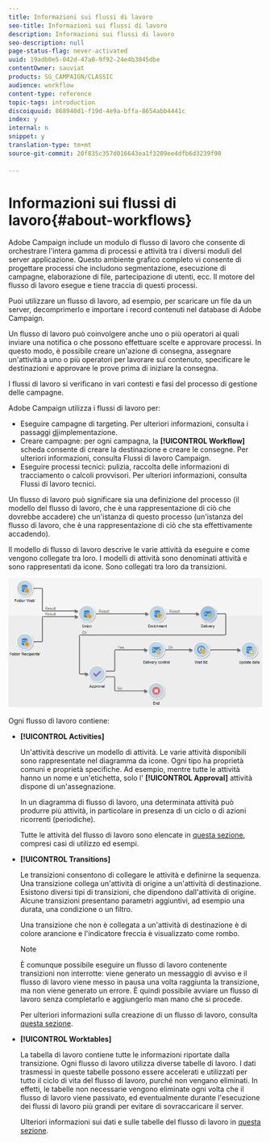 ```yaml
---
title: Informazioni sui flussi di lavoro
seo-title: Informazioni sui flussi di lavoro
description: Informazioni sui flussi di lavoro
seo-description: null
page-status-flag: never-activated
uuid: 19adb0e5-042d-47a0-9f92-24e4b3045dbe
contentOwner: sauviat
products: SG_CAMPAIGN/CLASSIC
audience: workflow
content-type: reference
topic-tags: introduction
discoiquuid: 868940d1-f19d-4e9a-bffa-8654abb4441c
index: y
internal: n
snippet: y
translation-type: tm+mt
source-git-commit: 20f835c357d016643ea1f3209ee4dfb6d3239f90

---
```



# Informazioni sui flussi di lavoro{#about-workflows}

Adobe Campaign include un modulo di flusso di lavoro che consente di orchestrare l&#39;intera gamma di processi e attività tra i diversi moduli del server applicazione. Questo ambiente grafico completo vi consente di progettare processi che includono segmentazione, esecuzione di campagne, elaborazione di file, partecipazione di utenti, ecc. Il motore del flusso di lavoro esegue e tiene traccia di questi processi.

Puoi utilizzare un flusso di lavoro, ad esempio, per scaricare un file da un server, decomprimerlo e importare i record contenuti nel database di Adobe Campaign.

Un flusso di lavoro può coinvolgere anche uno o più operatori ai quali inviare una notifica o che possono effettuare scelte e approvare processi. In questo modo, è possibile creare un&#39;azione di consegna, assegnare un&#39;attività a uno o più operatori per lavorare sul contenuto, specificare le destinazioni e approvare le prove prima di iniziare la consegna.

I flussi di lavoro si verificano in vari contesti e fasi del processo di gestione delle campagne.

Adobe Campaign utilizza i flussi di lavoro per:

* Eseguire campagne di targeting. Per ulteriori informazioni, consulta i passaggi [di](../../workflow/using/building-a-workflow.md#implementation-steps-)implementazione.
* Creare campagne: per ogni campagna, la **[!UICONTROL Workflow]** scheda consente di creare la destinazione e creare le consegne. Per ulteriori informazioni, consulta Flussi di lavoro [](../../workflow/using/building-a-workflow.md#campaign-workflows)Campaign.
* Eseguire processi tecnici: pulizia, raccolta delle informazioni di tracciamento o calcoli provvisori. Per ulteriori informazioni, consulta Flussi di lavoro [](../../workflow/using/building-a-workflow.md#technical-workflows)tecnici.

Un flusso di lavoro può significare sia una definizione del processo (il modello del flusso di lavoro, che è una rappresentazione di ciò che dovrebbe accadere) che un&#39;istanza di questo processo (un&#39;istanza del flusso di lavoro, che è una rappresentazione di ciò che sta effettivamente accadendo).

Il modello di flusso di lavoro descrive le varie attività da eseguire e come vengono collegate tra loro. I modelli di attività sono denominati attività e sono rappresentati da icone. Sono collegati tra loro da transizioni.

![](assets/example1.png)

Ogni flusso di lavoro contiene:

* **[!UICONTROL Activities]**

   Un&#39;attività descrive un modello di attività. Le varie attività disponibili sono rappresentate nel diagramma da icone. Ogni tipo ha proprietà comuni e proprietà specifiche. Ad esempio, mentre tutte le attività hanno un nome e un&#39;etichetta, solo l&#39; **[!UICONTROL Approval]** attività dispone di un&#39;assegnazione.

   In un diagramma di flusso di lavoro, una determinata attività può produrre più attività, in particolare in presenza di un ciclo o di azioni ricorrenti (periodiche).

   Tutte le attività del flusso di lavoro sono elencate in [questa sezione](../../workflow/using/about-activities.md), compresi casi di utilizzo ed esempi.

* **[!UICONTROL Transitions]**

   Le transizioni consentono di collegare le attività e definirne la sequenza. Una transizione collega un&#39;attività di origine a un&#39;attività di destinazione. Esistono diversi tipi di transizioni, che dipendono dall&#39;attività di origine. Alcune transizioni presentano parametri aggiuntivi, ad esempio una durata, una condizione o un filtro.

   Una transizione che non è collegata a un&#39;attività di destinazione è di colore arancione e l&#39;indicatore freccia è visualizzato come rombo.

   >[!NOTE]
   >
   >È comunque possibile eseguire un flusso di lavoro contenente transizioni non interrotte: viene generato un messaggio di avviso e il flusso di lavoro viene messo in pausa una volta raggiunta la transizione, ma non viene generato un errore. È quindi possibile avviare un flusso di lavoro senza completarlo e aggiungerlo man mano che si procede.

   Per ulteriori informazioni sulla creazione di un flusso di lavoro, consulta [questa sezione](../../workflow/using/building-a-workflow.md).

* **[!UICONTROL Worktables]**

   La tabella di lavoro contiene tutte le informazioni riportate dalla transizione. Ogni flusso di lavoro utilizza diverse tabelle di lavoro. I dati trasmessi in queste tabelle possono essere accelerati e utilizzati per tutto il ciclo di vita del flusso di lavoro, purché non vengano eliminati. In effetti, le tabelle non necessarie vengono eliminate ogni volta che il flusso di lavoro viene passivato, ed eventualmente durante l&#39;esecuzione dei flussi di lavoro più grandi per evitare di sovraccaricare il server.

   Ulteriori informazioni sui dati e sulle tabelle del flusso di lavoro in [questa sezione](../../workflow/using/how-to-use-workflow-data.md).

